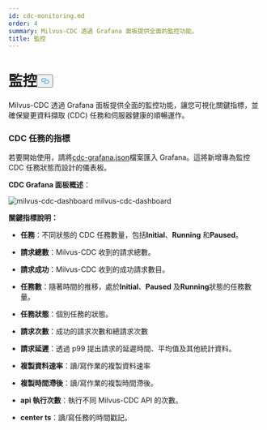 ```yaml
---
id: cdc-monitoring.md
order: 4
summary: Milvus-CDC 透過 Grafana 面板提供全面的監控功能。
title: 監控
---
```

<h1 id="Monitoring" class="common-anchor-header">監控<button data-href="#Monitoring" class="anchor-icon" translate="no">
      <svg translate="no"
        aria-hidden="true"
        focusable="false"
        height="20"
        version="1.1"
        viewBox="0 0 16 16"
        width="16"
      >
        <path
          fill="#0092E4"
          fill-rule="evenodd"
          d="M4 9h1v1H4c-1.5 0-3-1.69-3-3.5S2.55 3 4 3h4c1.45 0 3 1.69 3 3.5 0 1.41-.91 2.72-2 3.25V8.59c.58-.45 1-1.27 1-2.09C10 5.22 8.98 4 8 4H4c-.98 0-2 1.22-2 2.5S3 9 4 9zm9-3h-1v1h1c1 0 2 1.22 2 2.5S13.98 12 13 12H9c-.98 0-2-1.22-2-2.5 0-.83.42-1.64 1-2.09V6.25c-1.09.53-2 1.84-2 3.25C6 11.31 7.55 13 9 13h4c1.45 0 3-1.69 3-3.5S14.5 6 13 6z"
        ></path>
      </svg>
    </button></h1><p>Milvus-CDC 透過 Grafana 面板提供全面的監控功能，讓您可視化關鍵指標，並確保變更資料擷取 (CDC) 任務和伺服器健康的順暢運作。</p>
<h3 id="Metrics-for-CDC-tasks" class="common-anchor-header">CDC 任務的指標</h3><p>若要開始使用，請將<a href="https://github.com/zilliztech/milvus-cdc/blob/main/server/configs/cdc-grafana.json">cdc-grafana.json</a>檔案匯入 Grafana。這將新增專為監控 CDC 任務狀態而設計的儀表板。</p>
<p><strong>CDC Grafana 面板概述</strong>：</p>
<p>
  
   <span class="img-wrapper"> <img translate="no" src="/docs/v2.6.x/assets/milvus-cdc-dashboard.png" alt="milvus-cdc-dashboard" class="doc-image" id="milvus-cdc-dashboard" />
   </span> <span class="img-wrapper"> <span>milvus-cdc-dashboard</span> </span></p>
<p><strong>關鍵指標說明：</strong></p>
<ul>
<li><p><strong>任務</strong>：不同狀態的 CDC 任務數量，包括<strong>Initial</strong>、<strong>Running</strong> 和<strong>Paused</strong>。</p></li>
<li><p><strong>請求總數</strong>：Milvus-CDC 收到的請求總數。</p></li>
<li><p><strong>請求成功</strong>：Milvus-CDC 收到的成功請求數目。</p></li>
<li><p><strong>任務數</strong>：隨著時間的推移，處於<strong>Initial</strong>、<strong>Paused</strong> 及<strong>Running</strong>狀態的任務數量。</p></li>
<li><p><strong>任務狀態</strong>：個別任務的狀態。</p></li>
<li><p><strong>請求次數</strong>：成功的請求次數和總請求次數</p></li>
<li><p><strong>請求延遲</strong>：透過 p99 提出請求的延遲時間、平均值及其他統計資料。</p></li>
<li><p><strong>複製資料速率</strong>：讀/寫作業的複製資料速率</p></li>
<li><p><strong>複製時間滯後</strong>：讀/寫作業的複製時間滯後。</p></li>
<li><p><strong>api 執行次數</strong>：執行不同 Milvus-CDC API 的次數。</p></li>
<li><p><strong>center ts</strong>：讀/寫任務的時間戳記。</p></li>
</ul>
